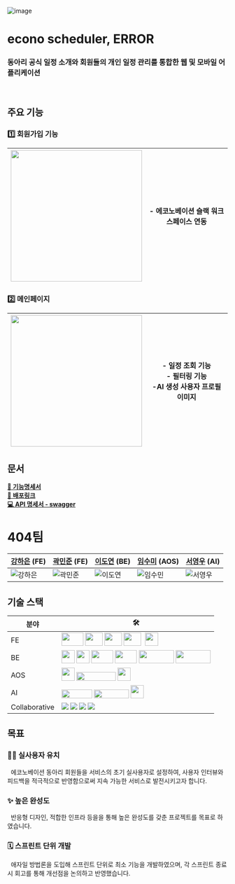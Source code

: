 ![image](https://github.com/user-attachments/assets/a01bb3e1-50ac-48ee-b700-7a359c4fca55)
# econo scheduler, ERROR

### 동아리 공식 일정 소개와 회원들의 개인 일정 관리를 통합한 웹 및 모바일 어플리케이션
<br/>

## 주요 기능
### 1️⃣ 회원가입 기능
| <img src="https://github.com/user-attachments/assets/f0040690-9727-4796-9fec-7688be0dfa14" width=300> | - 에코노베이션 슬랙 워크스페이스 연동 |
|-------------------------------------------------------------------------------------------------------|-----------------------|

### 2️⃣ 메인페이지
| <img src="https://github.com/user-attachments/assets/7d1df468-fcbb-4fdd-ad12-d3756509ca0b" width=300> | - 일정 조회 기능<br/>- 필터링 기능<br/>-AI 생성 사용자 프로필 이미지 |
|-------------------------------------------------------------------------------------------------------|------------------------------------------------|

## 문서

**[📃 기능명세서](https://docs.google.com/spreadsheets/d/1I2lidZwn-YpPSCAB49ZNX1EhwEnJoxiuZEtif6gJiro/edit?gid=0#gid=0)**
<br/>
**[🔗 배포링크]()**
<br/>
**[💻 API 명세서 - swagger]()**

# 404팀
| [강하은](https://github.com/kanghaeun) (FE)                                                     | [곽민준](https://github.com/mlnwns) (FE)                                                         | [이도연](https://github.com/capDoYeonLee) (BE)                                                 | [임수미](https://github.com/LimSumi) (AOS)                                                                                | [서영우](https://github.com/westzeroright) (AI)                                                |
|----------------------------------------------------------------------------------------------|-----------------------------------------------------------------------------------------------|---------------------------------------------------------------------------------------------|----------------------------------------------------------------------------------------------|---------------------------------------------------------------------------------------------|
| ![강하은](https://github.com/user-attachments/assets/cc783fa0-6387-4e24-8e65-43d6a10a6048) | ![곽민준](https://github.com/user-attachments/assets/fb733cec-f09d-42ae-ab74-2b7f60524c31) | ![이도연](https://github.com/user-attachments/assets/45a6694c-31cc-4e1c-9ad0-1f760689d69b) | ![임수민](https://github.com/user-attachments/assets/9da65b36-94fa-429e-8758-484794137a22) | ![서영우](https://github.com/user-attachments/assets/0723c64e-60c7-4462-bf6f-45a608b88b57) |

## 기술 스택
| 분야            | 🛠️                                                                                                                                                                                                                                                                                                                                                                                                                                                                                                                                                                                                                                                                                           |
|---------------|-----------------------------------------------------------------------------------------------------------------------------------------------------------------------------------------------------------------------------------------------------------------------------------------------------------------------------------------------------------------------------------------------------------------------------------------------------------------------------------------------------------------------------------------------------------------------------------------------------------------------------------------------------------------------------------------------|
| FE            | <img src="https://github.com/user-attachments/assets/2d404435-8b6c-4384-a242-caa324d4ef7c" width=50, height=30> <img src="https://github.com/user-attachments/assets/8b560ad4-e946-4660-8367-295cd46ea05d" width=40, height=30> <img src="https://github.com/user-attachments/assets/86140607-c14f-4a0e-9c20-447b56f5ccf4" width=40, height=30> <img src="https://github.com/user-attachments/assets/cc06c0c6-e170-4a58-8cf6-617fe9eaebf3" width=40, height=30> <img src="https://github.com/user-attachments/assets/c0533263-befe-49b9-ae34-6240a95ba4ba" width=0, height=30> <img src="https://github.com/user-attachments/assets/c0533263-befe-49b9-ae34-6240a95ba4ba" width=30, height=30> |
| BE            | <img src="https://github.com/user-attachments/assets/e4200a25-6828-43de-9999-05200a8770b8" width=30 height=30> <img src="https://github.com/user-attachments/assets/7301c3f9-64da-4c69-9dbf-d571b6031e1f" width=30 height=30> <img src="https://github.com/user-attachments/assets/f65ae6ca-8099-492c-aa67-c4055e021ec2" width=50 height=30> <img src="https://github.com/user-attachments/assets/1c067209-9f17-4c16-8b27-85835ace3258" width=50 height=30> <img src="https://github.com/user-attachments/assets/27c9eb8f-827f-4063-b13d-3b2c6e9fbfa3" width=80 height=30> <img src="https://github.com/user-attachments/assets/bcdb0227-6bb1-4026-b453-f2a5a8162e94" width=80 height=30>     |
| AOS           | <img src="https://github.com/user-attachments/assets/8d926ece-a2ee-43b1-9f1d-66583602e20e" width=30 height=30> <img src="https://github.com/user-attachments/assets/1e51268e-efa9-4d65-82bb-46fe39b641c6" width=90 height=20> <img src="https://github.com/user-attachments/assets/029348c4-81ce-4d18-a72d-dd9b9c2a3f8b" width=30 height=30>                                                                                                                                                                                                                                                                                                                                                  |
| AI            | <img src="https://github.com/user-attachments/assets/d96c31dd-32a9-483a-90fe-fe6644496068" width=70 height=20> <img src="https://github.com/user-attachments/assets/beb49ae1-04f4-4b86-ae08-2d856647b3ea" width=80 height=20> <img src="https://github.com/user-attachments/assets/d1093b07-3f43-49ad-bf0c-6ce07130f5af" width=30 height=30>                                                                                                                                                                                                                                                                                                                                                  |
| Collaborative | <img src="https://img.shields.io/badge/Slack-4A154B?style=flat-square&logo=slack&logoColor=white"> <img src="https://img.shields.io/badge/Notion-000000?style=flat-square&logo=notion&logoColor=white"/> <img src="https://img.shields.io/badge/Figma-F24E1E?style=flat-square&logo=figma&logoColor=white"/> <img src="https://img.shields.io/badge/GitHub-181717?style=flat-square&logo=github&logoColor=white"/>                                                                                                                                                                                                                                                                            |

## 목표

### 🙌🏻 실사용자 유치
&nbsp; 에코노베이션 동아리 회원들을 서비스의 초기 실사용자로 설정하여, 사용자 인터뷰와 피드백을 적극적으로 반영함으로써 지속 가능한 서비스로 발전시키고자 합니다.
### ✨ 높은 완성도
&nbsp; 반응형 디자인, 적합한 인프라 등을을 통해 높은 완성도를 갖춘 프로젝트를 목표로 하였습니다.

### 🗓️ 스프린트 단위 개발
&nbsp; 애자일 방법론을 도입해 스프린트 단위로 최소 기능을 개발하였으며, 각 스프린트 종료 시 회고를 통해 개선점을 논의하고 반영했습니다.
